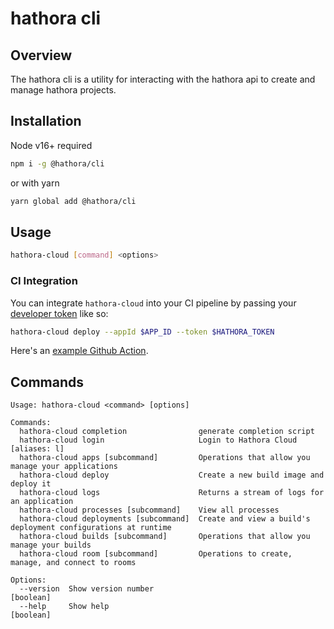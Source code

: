 # hathora cli

## Overview

The hathora cli is a utility for interacting with the hathora api to create and manage hathora projects.

## Installation

Node v16+ required

```bash
npm i -g @hathora/cli
```

or with yarn

```bash
yarn global add @hathora/cli
```

## Usage

```bash
hathora-cloud [command] <options>
```

### CI Integration
You can integrate `hathora-cloud` into your CI pipeline by passing your [developer token](https://hathora.dev/docs/guides/generate-developer-token) like so:
```bash
hathora-cloud deploy --appId $APP_ID --token $HATHORA_TOKEN
```

Here's an [example Github Action](https://github.com/hathora/bullet-mania/blob/develop/.github/workflows/deploy.yml#L14).

## Commands

```
Usage: hathora-cloud <command> [options]

Commands:
  hathora-cloud completion                generate completion script
  hathora-cloud login                     Login to Hathora Cloud                                                                                                                                [aliases: l]
  hathora-cloud apps [subcommand]         Operations that allow you manage your applications
  hathora-cloud deploy                    Create a new build image and deploy it
  hathora-cloud logs                      Returns a stream of logs for an application
  hathora-cloud processes [subcommand]    View all processes
  hathora-cloud deployments [subcommand]  Create and view a build's deployment configurations at runtime
  hathora-cloud builds [subcommand]       Operations that allow you manage your builds
  hathora-cloud room [subcommand]         Operations to create, manage, and connect to rooms

Options:
  --version  Show version number                                                                                                                                                                   [boolean]
  --help     Show help                                                                                                                                                                             [boolean]
```
